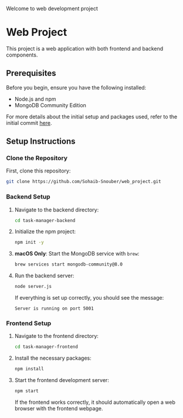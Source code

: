 Welcome to web development project

# Web Project

This project is a web application with both frontend and backend components.

## Prerequisites

Before you begin, ensure you have the following installed:

- Node.js and npm
- MongoDB Community Edition

For more details about the initial setup and packages used, refer to the initial commit [here](https://github.com/Sohaib-Snouber/web_project/commit/52930587b9ff010196611298a0e0c05d45d7565a).
## Setup Instructions

### Clone the Repository

First, clone this repository:

```bash
git clone https://github.com/Sohaib-Snouber/web_project.git
```

### Backend Setup

1. Navigate to the backend directory:
   ```bash
   cd task-manager-backend
   ```

2. Initialize the npm project:
   ```bash
   npm init -y
   ```

3. **macOS Only**: Start the MongoDB service with `brew`:
   ```bash
   brew services start mongodb-community@8.0
   ```

4. Run the backend server:
   ```bash
   node server.js
   ```

   If everything is set up correctly, you should see the message:
   ```
   Server is running on port 5001
   ```

### Frontend Setup

1. Navigate to the frontend directory:
   ```bash
   cd task-manager-frontend
   ```

2. Install the necessary packages:
   ```bash
   npm install
   ```

3. Start the frontend development server:
   ```bash
   npm start
   ```

   If the frontend works correctly, it should automatically open a web browser with the frontend webpage.



